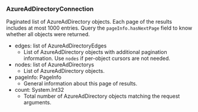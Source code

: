 ### AzureAdDirectoryConnection
Paginated list of AzureAdDirectory objects. Each page of the results includes at most 1000 entries. Query the `pageInfo.hasNextPage` field to know whether all objects were returned.

- edges: list of AzureAdDirectoryEdges
  - List of AzureAdDirectory objects with additional pagination information. Use `nodes` if per-object cursors are not needed.
- nodes: list of AzureAdDirectorys
  - List of AzureAdDirectory objects.
- pageInfo: PageInfo
  - General information about this page of results.
- count: System.Int32
  - Total number of AzureAdDirectory objects matching the request arguments.
